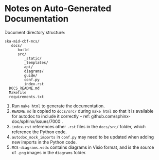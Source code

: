 # Notes on Auto-Generated Documentation 

Document directory structure:
```
ska-mid-cbf-mcs/
   docs/
      build
      src/
         _static/
         _templates/
         api/
         diagrams/
         guide/
         conf.py
         index.rst
  DOCS_README.md
  Makefile
  requirements.txt
```

1. Run `make html` to generate the documentation.
1. `README.md` is copied to `docs/src/` during `make html` so that it is
available for autodoc to include it correctly &ndash; 
ref: github.com/sphinx-doc/sphinx/issues/7000 .
1. `index.rst` references other `.rst` files in the `docs/src/` folder, which reference the Python code.
1. `autodoc_mock_imports` in `conf.py` may need to be updated when adding new imports in the Python code.
1. `MCS-diagrams.vsdx` contains diagrams in Visio format, and is the source of 
`.png` images in the `diagrams` folder.
